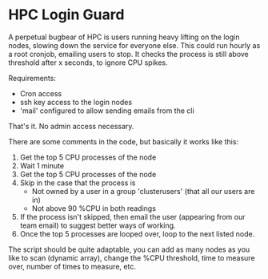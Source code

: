 HPC Login Guard
====
A perpetual bugbear of HPC is users running heavy lifting on the login nodes, slowing down the service for everyone else. 
This could run hourly as a root cronjob, emailing users to stop. It checks the process is still above threshold after x seconds, to ignore CPU spikes. 

Requirements:
* Cron access
* ssh key access to the login nodes
* 'mail' configured to allow sending emails from the cli
  
That's it. No admin access necessary.

There are some comments in the code, but basically it works like this:
1) Get the top 5 CPU processes of the node
2) Wait 1 minute
3) Get the top 5 CPU processes of the node
4) Skip in the case that the process is 
    * Not owned by a user in a group 'clusterusers' (that all our users are in)
    * Not above 90 %CPU in both readings
5) If the process isn't skipped, then email the user (appearing from our team email) to suggest better ways of working.
6) Once the top 5 processes are looped over, loop to the next listed node.

The script should be quite adaptable, you can add as many nodes as you like to scan (dynamic array), change the %CPU threshold, time to measure over, number of times to measure, etc.
